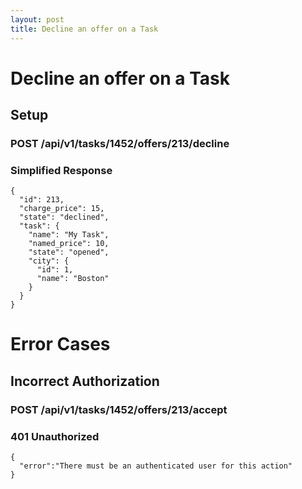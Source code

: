 ```yaml
---
layout: post
title: Decline an offer on a Task
---
```

# Decline an offer on a Task


## Setup

### POST /api/v1/tasks/1452/offers/213/decline


### Simplified Response

```
{
  "id": 213,
  "charge_price": 15,
  "state": "declined",
  "task": {
    "name": "My Task",
    "named_price": 10,
    "state": "opened",
    "city": {
      "id": 1,
      "name": "Boston"
    }
  }
}
```

# Error Cases

## Incorrect Authorization

### POST /api/v1/tasks/1452/offers/213/accept


### 401 Unauthorized


```
{
  "error":"There must be an authenticated user for this action"
}
```

